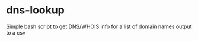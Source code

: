 dns-lookup
==========

Simple bash script to get DNS/WHOIS info for a list of domain names output to a csv
